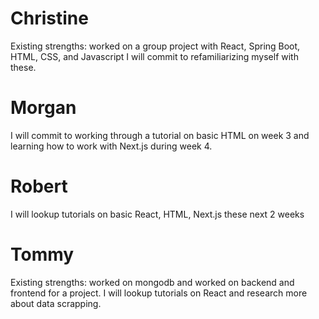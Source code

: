 # Christine
Existing strengths: worked on a group project with React, Spring Boot, HTML, CSS, and Javascript
I will commit to refamiliarizing myself with these.

# Morgan
I will commit to working through a tutorial on basic HTML on week 3 and learning how to work with Next.js during week 4.

# Robert
I will lookup tutorials on basic React, HTML, Next.js these next 2 weeks

# Tommy
Existing strengths: worked on mongodb and worked on backend and frontend for a project.
I will lookup tutorials on React and research more about data scrapping. 

